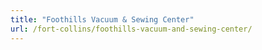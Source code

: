 ```yaml
---
title: "Foothills Vacuum & Sewing Center"
url: /fort-collins/foothills-vacuum-and-sewing-center/
---
```

